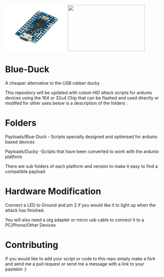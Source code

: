 <img src="https://raw.githubusercontent.com/DarrenRainey/Blue-Duck/master/micro.png" width="200" height="150"> <img src="https://cdn.shopify.com/s/files/1/0068/2142/products/ducky.jpg?v=1475091574"  width="250" height="150">

# Blue-Duck

A cheaper alternative to the USB rubber ducky

This repository will be updated with cutom HID attack scripts for ardunio devices using the 164 or 32u4 Chip that can be flashed and used directly or modifed for other uses below is a description of the folders :

# Folders
Payloads/Blue-Duck - Scripts specially designed and optimised for ardunio based devices

Payloads/Ducky -Scripts that have been converted to work with the ardunio platform

There are sub folders of each platform and version to make it easy to find a compatible payload

# Hardware Modification
Connect a LED to  Ground and pin 2 if you would like it to light up when the attack has finished.

You will also need a otg adapter or micro usb cable to connect it to a PC/Phone/Other Devices

# Contributing
If you would like to add your script or code to this repo simply make a fork and send me a pull request or send me a message with a link to your pastebin :)
